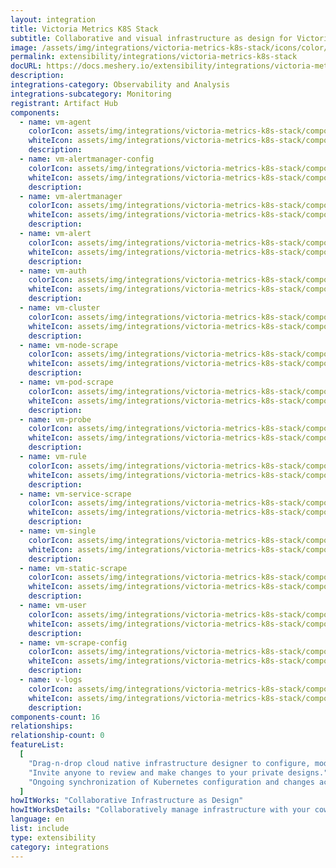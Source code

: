```yaml
---
layout: integration
title: Victoria Metrics K8S Stack
subtitle: Collaborative and visual infrastructure as design for Victoria Metrics K8S Stack
image: /assets/img/integrations/victoria-metrics-k8s-stack/icons/color/victoria-metrics-k8s-stack-color.svg
permalink: extensibility/integrations/victoria-metrics-k8s-stack
docURL: https://docs.meshery.io/extensibility/integrations/victoria-metrics-k8s-stack
description:
integrations-category: Observability and Analysis
integrations-subcategory: Monitoring
registrant: Artifact Hub
components:
  - name: vm-agent
    colorIcon: assets/img/integrations/victoria-metrics-k8s-stack/components/vm-agent/icons/color/vm-agent-color.svg
    whiteIcon: assets/img/integrations/victoria-metrics-k8s-stack/components/vm-agent/icons/white/vm-agent-white.svg
    description:
  - name: vm-alertmanager-config
    colorIcon: assets/img/integrations/victoria-metrics-k8s-stack/components/vm-alertmanager-config/icons/color/vm-alertmanager-config-color.svg
    whiteIcon: assets/img/integrations/victoria-metrics-k8s-stack/components/vm-alertmanager-config/icons/white/vm-alertmanager-config-white.svg
    description:
  - name: vm-alertmanager
    colorIcon: assets/img/integrations/victoria-metrics-k8s-stack/components/vm-alertmanager/icons/color/vm-alertmanager-color.svg
    whiteIcon: assets/img/integrations/victoria-metrics-k8s-stack/components/vm-alertmanager/icons/white/vm-alertmanager-white.svg
    description:
  - name: vm-alert
    colorIcon: assets/img/integrations/victoria-metrics-k8s-stack/components/vm-alert/icons/color/vm-alert-color.svg
    whiteIcon: assets/img/integrations/victoria-metrics-k8s-stack/components/vm-alert/icons/white/vm-alert-white.svg
    description:
  - name: vm-auth
    colorIcon: assets/img/integrations/victoria-metrics-k8s-stack/components/vm-auth/icons/color/vm-auth-color.svg
    whiteIcon: assets/img/integrations/victoria-metrics-k8s-stack/components/vm-auth/icons/white/vm-auth-white.svg
    description:
  - name: vm-cluster
    colorIcon: assets/img/integrations/victoria-metrics-k8s-stack/components/vm-cluster/icons/color/vm-cluster-color.svg
    whiteIcon: assets/img/integrations/victoria-metrics-k8s-stack/components/vm-cluster/icons/white/vm-cluster-white.svg
    description:
  - name: vm-node-scrape
    colorIcon: assets/img/integrations/victoria-metrics-k8s-stack/components/vm-node-scrape/icons/color/vm-node-scrape-color.svg
    whiteIcon: assets/img/integrations/victoria-metrics-k8s-stack/components/vm-node-scrape/icons/white/vm-node-scrape-white.svg
    description:
  - name: vm-pod-scrape
    colorIcon: assets/img/integrations/victoria-metrics-k8s-stack/components/vm-pod-scrape/icons/color/vm-pod-scrape-color.svg
    whiteIcon: assets/img/integrations/victoria-metrics-k8s-stack/components/vm-pod-scrape/icons/white/vm-pod-scrape-white.svg
    description:
  - name: vm-probe
    colorIcon: assets/img/integrations/victoria-metrics-k8s-stack/components/vm-probe/icons/color/vm-probe-color.svg
    whiteIcon: assets/img/integrations/victoria-metrics-k8s-stack/components/vm-probe/icons/white/vm-probe-white.svg
    description:
  - name: vm-rule
    colorIcon: assets/img/integrations/victoria-metrics-k8s-stack/components/vm-rule/icons/color/vm-rule-color.svg
    whiteIcon: assets/img/integrations/victoria-metrics-k8s-stack/components/vm-rule/icons/white/vm-rule-white.svg
    description:
  - name: vm-service-scrape
    colorIcon: assets/img/integrations/victoria-metrics-k8s-stack/components/vm-service-scrape/icons/color/vm-service-scrape-color.svg
    whiteIcon: assets/img/integrations/victoria-metrics-k8s-stack/components/vm-service-scrape/icons/white/vm-service-scrape-white.svg
    description:
  - name: vm-single
    colorIcon: assets/img/integrations/victoria-metrics-k8s-stack/components/vm-single/icons/color/vm-single-color.svg
    whiteIcon: assets/img/integrations/victoria-metrics-k8s-stack/components/vm-single/icons/white/vm-single-white.svg
    description:
  - name: vm-static-scrape
    colorIcon: assets/img/integrations/victoria-metrics-k8s-stack/components/vm-static-scrape/icons/color/vm-static-scrape-color.svg
    whiteIcon: assets/img/integrations/victoria-metrics-k8s-stack/components/vm-static-scrape/icons/white/vm-static-scrape-white.svg
    description:
  - name: vm-user
    colorIcon: assets/img/integrations/victoria-metrics-k8s-stack/components/vm-user/icons/color/vm-user-color.svg
    whiteIcon: assets/img/integrations/victoria-metrics-k8s-stack/components/vm-user/icons/white/vm-user-white.svg
    description:
  - name: vm-scrape-config
    colorIcon: assets/img/integrations/victoria-metrics-k8s-stack/components/vm-scrape-config/icons/color/vm-scrape-config-color.svg
    whiteIcon: assets/img/integrations/victoria-metrics-k8s-stack/components/vm-scrape-config/icons/white/vm-scrape-config-white.svg
    description:
  - name: v-logs
    colorIcon: assets/img/integrations/victoria-metrics-k8s-stack/components/v-logs/icons/color/v-logs-color.svg
    whiteIcon: assets/img/integrations/victoria-metrics-k8s-stack/components/v-logs/icons/white/v-logs-white.svg
    description:
components-count: 16
relationships:
relationship-count: 0
featureList:
  [
    "Drag-n-drop cloud native infrastructure designer to configure, model, and deploy your workloads.",
    "Invite anyone to review and make changes to your private designs.",
    "Ongoing synchronization of Kubernetes configuration and changes across any number of clusters.",
  ]
howItWorks: "Collaborative Infrastructure as Design"
howItWorksDetails: "Collaboratively manage infrastructure with your coworkers synchronously sharing the same designs."
language: en
list: include
type: extensibility
category: integrations
---
```

